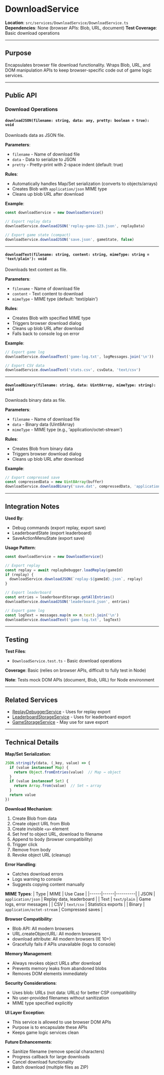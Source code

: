 # DownloadService

**Location**: `src/services/DownloadService/DownloadService.ts`
**Dependencies**: None (browser APIs: Blob, URL, document)
**Test Coverage**: Basic download operations

---

## Purpose

Encapsulates browser file download functionality. Wraps Blob, URL, and DOM manipulation APIs to keep browser-specific code out of game logic services.

---

## Public API

### Download Operations

#### `downloadJSON(filename: string, data: any, pretty: boolean = true): void`
Downloads data as JSON file.

**Parameters**:
- `filename` - Name of download file
- `data` - Data to serialize to JSON
- `pretty` - Pretty-print with 2-space indent (default: true)

**Rules**:
- Automatically handles Map/Set serialization (converts to objects/arrays)
- Creates Blob with `application/json` MIME type
- Cleans up blob URL after download

**Example**:
```typescript
const downloadService = new DownloadService()

// Export replay data
downloadService.downloadJSON('replay-game-123.json', replayData)

// Export game state (compact)
downloadService.downloadJSON('save.json', gameState, false)
```

---

#### `downloadText(filename: string, content: string, mimeType: string = 'text/plain'): void`
Downloads text content as file.

**Parameters**:
- `filename` - Name of download file
- `content` - Text content to download
- `mimeType` - MIME type (default: 'text/plain')

**Rules**:
- Creates Blob with specified MIME type
- Triggers browser download dialog
- Cleans up blob URL after download
- Falls back to console log on error

**Example**:
```typescript
// Export game log
downloadService.downloadText('game-log.txt', logMessages.join('\n'))

// Export CSV data
downloadService.downloadText('stats.csv', csvData, 'text/csv')
```

---

#### `downloadBinary(filename: string, data: Uint8Array, mimeType: string): void`
Downloads binary data as file.

**Parameters**:
- `filename` - Name of download file
- `data` - Binary data (Uint8Array)
- `mimeType` - MIME type (e.g., 'application/octet-stream')

**Rules**:
- Creates Blob from binary data
- Triggers browser download dialog
- Cleans up blob URL after download

**Example**:
```typescript
// Export compressed save
const compressedData = new Uint8Array(buffer)
downloadService.downloadBinary('save.dat', compressedData, 'application/octet-stream')
```

---

## Integration Notes

**Used By**:
- Debug commands (export replay, export save)
- LeaderboardState (export leaderboard)
- SaveActionMenuState (export save)

**Usage Pattern**:
```typescript
const downloadService = new DownloadService()

// Export replay
const replay = await replayDebugger.loadReplay(gameId)
if (replay) {
  downloadService.downloadJSON(`replay-${gameId}.json`, replay)
}

// Export leaderboard
const entries = leaderboardStorage.getAllEntries()
downloadService.downloadJSON('leaderboard.json', entries)

// Export game log
const logText = messages.map(m => m.text).join('\n')
downloadService.downloadText('game-log.txt', logText)
```

---

## Testing

**Test Files**:
- `DownloadService.test.ts` - Basic download operations

**Coverage**: Basic (relies on browser APIs, difficult to fully test in Node)

**Note**: Tests mock DOM APIs (document, Blob, URL) for Node environment

---

## Related Services

- [ReplayDebuggerService](./ReplayDebuggerService.md) - Uses for replay export
- [LeaderboardStorageService](./LeaderboardStorageService.md) - Uses for leaderboard export
- [GameStorageService](./GameStorageService.md) - May use for save export

---

## Technical Details

**Map/Set Serialization**:
```typescript
JSON.stringify(data, (_key, value) => {
  if (value instanceof Map) {
    return Object.fromEntries(value)  // Map → object
  }
  if (value instanceof Set) {
    return Array.from(value)  // Set → array
  }
  return value
})
```

**Download Mechanism**:
1. Create Blob from data
2. Create object URL from Blob
3. Create invisible `<a>` element
4. Set href to object URL, download to filename
5. Append to body (browser compatibility)
6. Trigger click
7. Remove from body
8. Revoke object URL (cleanup)

**Error Handling**:
- Catches download errors
- Logs warning to console
- Suggests copying content manually

**MIME Types**:
| Type | MIME | Use Case |
|------|------|----------|
| JSON | `application/json` | Replay data, leaderboard |
| Text | `text/plain` | Game logs, error messages |
| CSV | `text/csv` | Statistics exports |
| Binary | `application/octet-stream` | Compressed saves |

**Browser Compatibility**:
- Blob API: All modern browsers
- URL.createObjectURL: All modern browsers
- download attribute: All modern browsers (IE 10+)
- Gracefully fails if APIs unavailable (logs to console)

**Memory Management**:
- Always revokes object URLs after download
- Prevents memory leaks from abandoned blobs
- Removes DOM elements immediately

**Security Considerations**:
- Uses blob: URLs (not data: URLs) for better CSP compatibility
- No user-provided filenames without sanitization
- MIME type specified explicitly

**UI Layer Exception**:
- This service is allowed to use browser DOM APIs
- Purpose is to encapsulate these APIs
- Keeps game logic services clean

**Future Enhancements**:
- Sanitize filename (remove special characters)
- Progress callback for large downloads
- Cancel download functionality
- Batch download (multiple files as ZIP)
